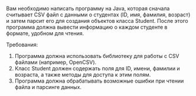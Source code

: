Вам необходимо написать программу на Java, которая сначала считывает CSV файл с данными о студентах (ID, имя, фамилия, возраст) и затем парсит его для создания объектов класса Student. После этого программа должна вывести информацию о каждом студенте в формате, удобном для чтения.

Требования:
1. Программа должна использовать библиотеку для работы с CSV файлами (например, OpenCSV).
2. Класс Student должен содержать поля для ID, имени, фамилии и возраста, а также методы для доступа к этим полям.
3. Программа должна обрабатывать возможные ошибки при чтении файла и парсинге данных.